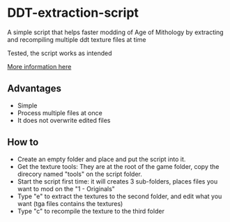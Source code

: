 # DDT-extraction-script
A simple script that helps faster modding of Age of Mithology by extracting and recompiling multiple ddt texture files at time

Tested, the script works as intended

[More information here](https://steamcommunity.com/workshop/discussions/-1/558755529558828765/?appid=266840)

## Advantages
- Simple
- Process multiple files at once
- It does not overwrite edited files
## How to
- Create an empty folder and place and put the script into it.
- Get the texture tools: They are at the root of the game folder, copy the direcory named "tools" on the script folder.
- Start the script first time: it will creates 3 sub-folders, places files you want to mod on the "1 - Originals"
- Type "e" to extract the textures to the second folder, and edit what you want (tga files contains the textures)
- Type "c" to recompile the texture to the third folder 
